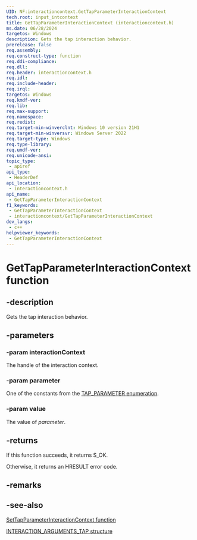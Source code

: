 ```yaml
---
UID: NF:interactioncontext.GetTapParameterInteractionContext
tech.root: input_intcontext
title: GetTapParameterInteractionContext (interactioncontext.h)
ms.date: 06/28/2024
targetos: Windows
description: Gets the tap interaction behavior.
prerelease: false
req.assembly: 
req.construct-type: function
req.ddi-compliance: 
req.dll: 
req.header: interactioncontext.h
req.idl: 
req.include-header: 
req.irql: 
targetos: Windows
req.kmdf-ver: 
req.lib: 
req.max-support: 
req.namespace: 
req.redist: 
req.target-min-winverclnt: Windows 10 version 21H1
req.target-min-winversvr: Windows Server 2022
req.target-type: Windows
req.type-library: 
req.umdf-ver: 
req.unicode-ansi: 
topic_type:
 - apiref
api_type:
 - HeaderDef
api_location:
 - interactioncontext.h
api_name:
 - GetTapParameterInteractionContext
f1_keywords:
 - GetTapParameterInteractionContext
 - interactioncontext/GetTapParameterInteractionContext
dev_langs:
 - c++
helpviewer_keywords:
 - GetTapParameterInteractionContext
---
```


# GetTapParameterInteractionContext function

## -description

Gets the tap interaction behavior.

## -parameters

### -param interactionContext

The handle of the interaction context.

### -param parameter

One of the constants from the [TAP_PARAMETER enumeration](ne-interactioncontext-tap_parameter.md).

### -param value

The value of *parameter*.

## -returns

If this function succeeds, it returns S_OK.

Otherwise, it returns an HRESULT error code.

## -remarks

## -see-also

[SetTapParameterInteractionContext function](nf-interactioncontext-settapparameterinteractioncontext.md)

[INTERACTION_ARGUMENTS_TAP structure](ns-interactioncontext-interaction_arguments_tap.md)
